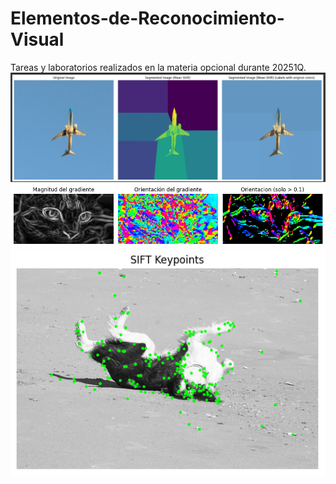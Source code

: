 # Elementos-de-Reconocimiento-Visual
Tareas y laboratorios realizados en la materia opcional durante 20251Q.
![img1](img/meanshift_plane.jpeg)
![img2](img/hog-cat.png)
![img3](img/sift-dog.png)
